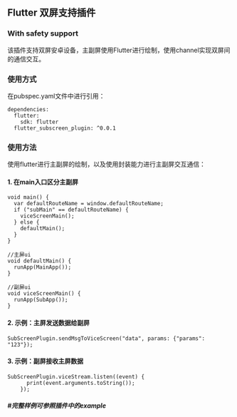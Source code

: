 ## Flutter 双屏支持插件

### With safety support

该插件支持双屏安卓设备，主副屏使用Flutter进行绘制，使用channel实现双屏间的通信交互。

### 使用方式

在pubspec.yaml文件中进行引用：

```
dependencies:
  flutter:
    sdk: flutter
  flutter_subscreen_plugin: ^0.0.1
```

### 使用方法

使用flutter进行主副屏的绘制，以及使用封装能力进行主副屏交互通信：

#### 1. 在main入口区分主副屏

```
void main() {
  var defaultRouteName = window.defaultRouteName;
  if ("subMain" == defaultRouteName) {
    viceScreenMain(); 
  } else {
    defaultMain();
  }
}

//主屏ui
void defaultMain() {
  runApp(MainApp());
}

//副屏ui
void viceScreenMain() {
  runApp(SubApp());
}

```

#### 2. 示例：主屏发送数据给副屏

```
SubScreenPlugin.sendMsgToViceScreen("data", params: {"params": "123"});
```

#### 3. 示例：副屏接收主屏数据

```
SubScreenPlugin.viceStream.listen((event) {
      print(event.arguments.toString());
    });
```

##### #完整样例可参照插件中的example
